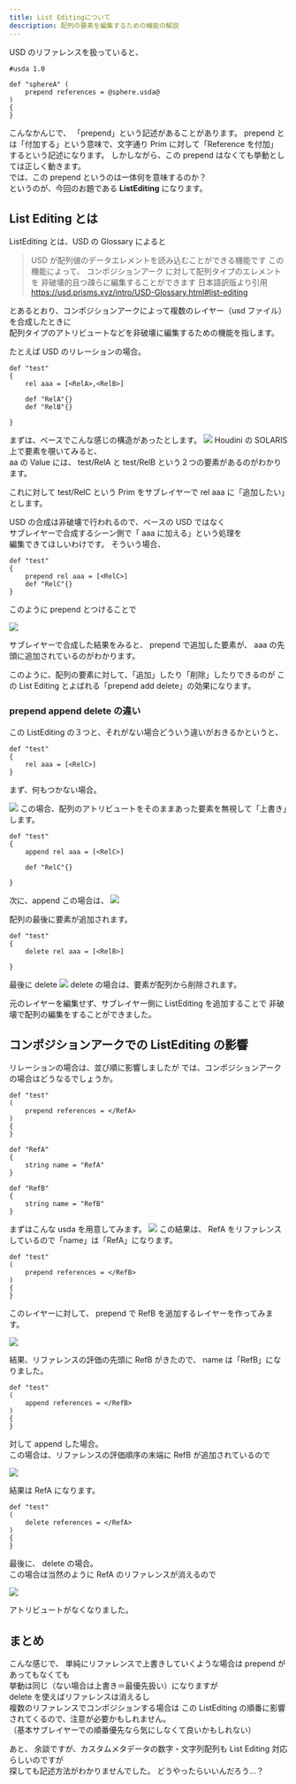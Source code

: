 ```yaml
---
title: List Editingについて
description: 配列の要素を編集するための機能の解説
---
```


USD のリファレンスを扱っていると、

```
#usda 1.0

def "sphereA" (
    prepend references = @sphere.usda@
)
{
}
```

こんなかんじで、 「prepend」という記述があることがあります。
prepend とは「付加する」という意味で、文字通り Prim に対して「Reference を付加」  
するという記述になります。
しかしながら、この prepend はなくても挙動としては正しく動きます。  
では、この prepend というのは一体何を意味するのか？  
というのが、今回のお題である **ListEditing** になります。

## List Editing とは

ListEditing とは、USD の Glossary によると

> USD が配列値のデータエレメントを読み込むことができる機能です
> この機能によって、 コンポジションアーク に対して配列タイプのエレメントを
> 非破壊的且つ疎らに編集することができます
> 日本語訳版より引用
> https://usd.prisms.xyz/intro/USD-Glossary.html#list-editing

とあるとおり、コンポジションアークによって複数のレイヤー（usd ファイル）を合成したときに  
配列タイプのアトリビュートなどを非破壊に編集するための機能を指します。

たとえば USD のリレーションの場合。

```
def "test"
{
    rel aaa = [<RelA>,<RelB>]

    def "RelA"{}
    def "RelB"{}

}
```

まずは、ベースでこんな感じの構造があったとします。
![](https://gyazo.com/5a27d415242ced5e193337774ff709c7.png)
Houdini の SOLARIS 上で要素を覗いてみると、  
aa の Value には、 test/RelA と test/RelB という２つの要素があるのがわかります。

これに対して test/RelC という Prim をサブレイヤーで rel aaa に「追加したい」とします。

USD の合成は非破壊で行われるので、ベースの USD ではなく  
サブレイヤーで合成するシーン側で「 aaa に加える」という処理を  
編集できてほしいわけです。
そういう場合、

```
def "test"
{
    prepend rel aaa = [<RelC>]
    def "RelC"{}
}
```

このように prepend とつけることで

![](https://gyazo.com/ebeacff897375086b571d05fa1d9755d.png)

サブレイヤーで合成した結果をみると、
prepend で追加した要素が、 aaa の先頭に追加されているのがわかります。

このように、配列の要素に対して、「追加」したり「削除」したりできるのが
この List Editing とよばれる「prepend add delete」の効果になります。

### prepend append delete の違い

この ListEditing の３つと、それがない場合どういう違いがおきるかというと、

```
def "test"
{
    rel aaa = [<RelC>]
}
```

まず、何もつかない場合。

![](https://gyazo.com/4f5bfb215111dfebfa4eda0357221152.png)
この場合、配列のアトリビュートをそのままあった要素を無視して「上書き」します。

```
def "test"
{
    append rel aaa = [<RelC>]

    def "RelC"{}

}
```

次に、append
この場合は、
![](https://gyazo.com/ac007e9309dd31d86353a1e49c73163e.png)

配列の最後に要素が追加されます。

```
def "test"
{
    delete rel aaa = [<RelB>]

}
```

最後に delete
![](https://gyazo.com/c68c399e804f723450f8a1dc45da2b3a.png)
delete の場合は、要素が配列から削除されます。

元のレイヤーを編集せず、サブレイヤー側に ListEditing を追加することで
非破壊で配列の編集をすることができました。

## コンポジションアークでの ListEditing の影響

リレーションの場合は、並び順に影響しましたが
では、コンポジションアークの場合はどうなるでしょうか。

```
def "test"
(
    prepend references = </RefA>
)
{
}

def "RefA"
{
    string name = "RefA"
}

def "RefB"
{
    string name = "RefB"
}
```

まずはこんな usda を用意してみます。
![](https://gyazo.com/505e6f8111835ce8a45afb1dc7a6df38.png)
この結果は、 RefA をリファレンスしているので「name」は「RefA」になります。

```
def "test"
(
    prepend references = </RefB>
)
{
}
```

このレイヤーに対して、 prepend で RefB を追加するレイヤーを作ってみます。

![](https://gyazo.com/60cfb84d259a216a712b61da54d1340a.png)

結果、リファレンスの評価の先頭に RefB がきたので、 name は「RefB」になりました。

```
def "test"
(
    append references = </RefB>
)
{
}
```

対して append した場合。  
この場合は、リファレンスの評価順序の末端に RefB が追加されているので

![](https://gyazo.com/054f6a0e4981e9c87543ec30057d747b.png)

結果は RefA になります。

```
def "test"
(
    delete references = </RefA>
)
{
}
```

最後に、 delete の場合。  
この場合は当然のように RefA のリファレンスが消えるので

![](https://gyazo.com/18c6758e2eae0e77da7bd4f11642c310.png)

アトリビュートがなくなりました。

## まとめ

こんな感じで、
単純にリファレンスで上書きしていくような場合は prepend があってもなくても  
挙動は同じ（ない場合は上書き＝最優先扱い）になりますが  
delete を使えばリファレンスは消えるし  
複数のリファレンスでコンポジションする場合は
この ListEditing の順番に影響されてくるので、注意が必要かもしれません。  
（基本サブレイヤーでの順番優先なら気にしなくて良いかもしれない）

あと、
余談ですが、カスタムメタデータの数字・文字列配列も List Editing 対応らしいのですが  
探しても記述方法がわかりませんでした。
どうやったらいいんだろう...？
